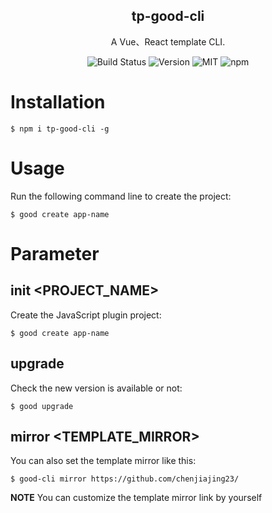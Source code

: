 <h2 align="center">tp-good-cli</h2>

<p align="center">A Vue、React template CLI.</p>

<p align="center">
<img src="https://img.shields.io/badge/build-passing-brightgreen?style=flat-square" alt="Build Status">
<img src="https://img.shields.io/github/package-json/v/chenjiajing23/good-cli?style=flat-square&color=orange" alt="Version">
<img src="https://img.shields.io/badge/license-MIT-brightgreen?style=flat-square&color=blue" alt="MIT">
<img alt="npm" src="https://img.shields.io/npm/dt/tp-good-cli?style=flat-square&color=red" alt="downloads">
</p>

# Installation

```
$ npm i tp-good-cli -g
```

# Usage

Run the following command line to create the project:

```
$ good create app-name
```

# Parameter

## init <PROJECT_NAME>

Create the JavaScript plugin project:

```
$ good create app-name
```

## upgrade

Check the new version is available or not:

```
$ good upgrade
```

## mirror <TEMPLATE_MIRROR>

You can also set the template mirror like this:

```
$ good-cli mirror https://github.com/chenjiajing23/
```

**NOTE**
You can customize the template mirror link by yourself
